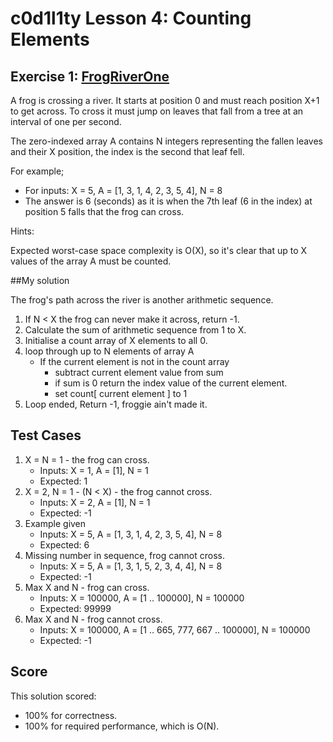 # c0d1l1ty Lesson 4: Counting Elements
## Exercise 1: [FrogRiverOne](https://codility.com/programmers/task/frog_river_one/)

A frog is crossing a river. It starts at position 0 and must reach position X+1
to get across. To cross it must jump on leaves that fall from a tree at
an interval of one per second.

The zero-indexed array A contains N integers representing the fallen leaves and
their X position, the index is the second that leaf fell.

For example;
- For inputs: X = 5, A = [1, 3, 1, 4, 2, 3, 5, 4], N = 8
- The answer is 6 (seconds) as it is when the 7th leaf (6 in the index)
at position 5 falls that the frog can cross.

Hints:

Expected worst-case space complexity is O(X), so it's clear that up to X values
of the array A must be counted.

##My solution

The frog's path across the river is another arithmetic sequence.

1. If N < X the frog can never make it across, return -1.
2. Calculate the sum of arithmetic sequence from 1 to X.
3. Initialise a count array of X elements to all 0.
4. loop through up to N elements of array A
    - If the current element is not in the count array
        * subtract current element value from sum
        * if sum is 0 return the index value of the current element.
        * set count[ current element ] to 1
5. Loop ended, Return -1, froggie ain't made it.

## Test Cases

1. X = N = 1 - the frog can cross.
    - Inputs: X = 1, A = [1], N = 1
    - Expected:  1
2. X = 2, N = 1 - (N < X) - the frog cannot cross.
    - Inputs: X = 2, A = [1], N = 1
    - Expected: -1
3. Example given
    - Inputs: X = 5, A = [1, 3, 1, 4, 2, 3, 5, 4], N = 8
    - Expected: 6
4. Missing number in sequence, frog cannot cross.
    - Inputs: X = 5, A = [1, 3, 1, 5, 2, 3, 4, 4], N = 8
    - Expected: -1
5. Max X and N - frog can cross.
    - Inputs: X = 100000, A = [1 .. 100000], N = 100000
    - Expected: 99999
6. Max X and N - frog cannot cross.
    - Inputs: X = 100000, A = [1 .. 665, 777, 667 .. 100000], N = 100000
    - Expected: -1

## Score
This solution scored:
 - 100% for correctness.
 - 100% for required performance, which is O(N).
